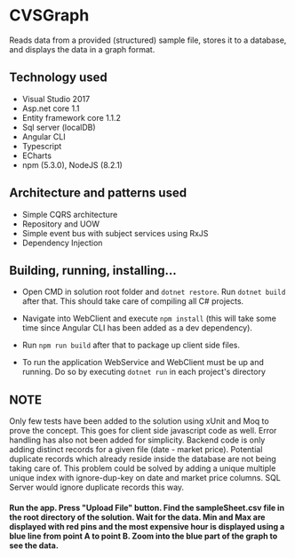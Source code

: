 # CVSGraph #

Reads data from a provided (structured) sample file, stores it to a database, and displays the data in a graph format.

## Technology used
- Visual Studio 2017
- Asp.net core 1.1
- Entity framework core 1.1.2
- Sql server (localDB)
- Angular CLI 
- Typescript 
- ECharts
- npm (5.3.0), NodeJS (8.2.1)

## Architecture and patterns used
- Simple CQRS architecture
- Repository and UOW
- Simple event bus with subject services using RxJS
- Dependency Injection

## Building, running, installing...

- Open CMD in solution root folder and `dotnet restore`. Run `dotnet build` after that. This should take care of compiling all C# projects.

- Navigate into WebClient and execute `npm install` (this will take some time since Angular CLI has been added as a dev dependency). 

- Run `npm run build` after that to package up client side files.

- To run the application WebService and WebClient must be up and running. Do so by executing `dotnet run` in each project's directory

## NOTE
Only few tests have been added to the solution using xUnit and Moq to prove the concept. This goes for client side javascript code as well. Error handling has also not been added for simplicity.
Backend code is only adding distinct records for a given file (date - market price). Potential duplicate records which already reside inside the database are not being taking care of. This problem could be solved by adding a unique multiple unique index with ignore-dup-key on date and market price columns. SQL Server would ignore duplicate records this way.

#### Run the app. Press "Upload File" button. Find the sampleSheet.csv file in the root directory of the solution. Wait for the data. Min and Max are displayed with red pins and the most expensive hour is displayed using a blue line from point A to point B. Zoom into the blue part of the graph to see the data. 
